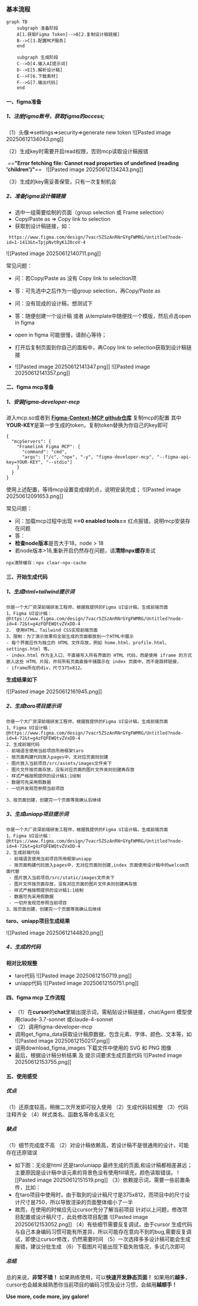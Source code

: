 
### 基本流程
```mermaid
graph TB
    subgraph 准备阶段
    A[1.获取Figma Token]-->B[2.复制设计稿链接]
    B-->C[3.配置MCP服务]
    end
    
    subgraph 生成阶段
    C-->D[4.输入AI提示词]
    D-->E[5.解析设计稿]
    E-->F[6.下载素材]
    F-->G[7.输出代码]
    end
```
#### 一、figma准备
##### 1、注册figma账号，获取figma的access;

  （1）头像=>settings=>security=>generate new token
  ![[Pasted image 20250612134043.png]]
 
 （2）生成key时需要开启read权限，否则mcp读取设计稿报错
 
  ==**"Error fetching file: Cannot read properties of undefined (reading 'children')"**==
  
  ![[Pasted image 20250612134243.png]]
  
  （3）生成的key需妥善保管，只有一次复制机会
  
##### 2、准备figma设计稿链接
- 选中一组需要绘制的页面（group selection 或 Frame selection）
- Copy/Paste as => Copy link to selection
- 获取到设计稿链接，如：
```
 https://www.figma.com/design/7vacr5ZSzAnRNrGYgFWMRG/Untitled?node-id=1-1413&t=TpjpNvtRyK1Z0coV-4
```

![[Pasted image 20250612140711.png]]

常见问题：
- 问：若Copy/Paste as 没有 Copy link to selection项
- 答：可先选中之后作为一组group selection，再Copy/Paste as

- 问：没有现成的设计稿，想测试下
- 答：随便创建一个设计稿 或者 从template中随便找一个模版，然后点击open in figma
-  open in figma 可能很慢，请耐心等待；
- 打开后复制页面到你自己的面板中，再Copy link to selection获取到设计稿链接
- ![[Pasted image 20250612141347.png]]
![[Pasted image 20250612141357.png]]


#### 二、figma mcp准备
##### 1、安装figma-developer-mcp
进入mcp.so或者到 **[Figma-Context-MCP github仓库](https://github.com/GLips/Figma-Context-MCP)** 复制mcp的配置
其中**YOUR-KEY**是第一步生成的token，复制token替换为你自己的key即可

```
{
  "mcpServers": {
    "Framelink Figma MCP": {
      "command": "cmd",
      "args": ["/c", "npx", "-y", "figma-developer-mcp", "--figma-api-key=YOUR-KEY", "--stdio"]
    }
  }
}
```

使用上述配置，等待mcp设置变成绿的点，说明安装完成；
![[Pasted image 20250612091653.png]]

常见问题：
- 问：加载mcp过程中出现 **==0 enabled tools==** 红点报错，说明mcp安装存在问题
- 答：
- **检查node版本**是否大于18，node > 18
- 若node版本>18,重新开启仍然存在问题，请**清除npx缓存**重试
```
npx清除缓存：npx clear-npx-cache
```

#### 三、开始生成代码

##### 1、生成html+tailwind提示词
```
你是一个大厂资深前端研发工程师，根据我提供的Figma UI设计稿，生成前端页面 
1、Figma UI设计稿：@https://www.figma.com/design/7vacr5ZSzAnRNrGYgFWMRG/Untitled?node-id=4-72&t=g4zFQFEWQtvZVxDD-4 
2、 使用HTML、Tailwind CSS实现前端页面 
3、限制：为了演示效果将全部生成的页面都放到一个HTML中展示
- 每个界面应作为独立的 HTML 文件存放，例如 home.html、profile.html、settings.html 等。
- index.html 作为主入口，不直接写入所有界面的 HTML 代码，而是使用 iframe 的方式嵌入这些 HTML 片段，并将所有页面直接平铺展示在 index 页面中，而不是跳转链接，
- iframe所在的div，尺寸375x812。

```
**生成结果如下**

![[Pasted image 20250612161945.png]]

##### 2、生成taro项目提示词
```
你是一个大厂资深前端研发工程师，根据我提供的Figma UI设计稿，生成前端页面 
1、Figma UI设计稿：@https://www.figma.com/design/7vacr5ZSzAnRNrGYgFWMRG/Untitled?node-id=4-72&t=g4zFQFEWQtvZVxDD-4 
2、生成前端代码
- 前端语言使用当前项目所用框架taro
- 按页面构建代码放入pages中，无对应页面则创建
- 图片放入当前项目/src/assets/images文件夹下
- 图片文件按页面存放，没有对应页面的图片文件夹则创建再存放
- 样式严格按照提供的设计稿1:1绘制
- 数据可先采用假数据
- 一切开发规范参照当前项目

3、按页面创建，创建完一个页面等我确认后继续

```
##### 3、生成uniapp项目提示词
```
你是一个大厂资深前端研发工程师，根据我提供的Figma UI设计稿，生成前端页面 
1、Figma UI设计稿：@https://www.figma.com/design/7vacr5ZSzAnRNrGYgFWMRG/Untitled?node-id=4-72&t=g4zFQFEWQtvZVxDD-4 
2、生成前端代码 
 - 前端语言使用当前项目所用框架uniapp 
 - 按页面构建代码放入pages中，无对应页面则创建,index 页面使用设计稿中的welcom页面代替 
 - 图片放入当前项目/src/static/images文件夹下 
 - 图片文件按页面存放，没有对应页面的图片文件夹则创建再存放 
 - 样式严格按照提供的设计稿1:1绘制 
 - 数据可先采用假数据 
 - 一切开发规范参照当前项目 
3、按页面创建，创建完一个页面等我确认后继续
```
**taro、uniapp项目生成结果**

![[Pasted image 20250612144820.png]]
##### 4、生成的代码

**相对比较规整**

- taro代码
![[Pasted image 20250612150719.png]]
- uniapp代码
![[Pasted image 20250612150751.png]]

#### 四、figma mcp 工作流程

- （1）在**cursor**的**chat**里输出提示词，需粘贴设计稿链接，chat/Agent 模型使用claude-3.7-sonnet 或claude-4-sonnet 
- （2）调用figma-developer-mcp
-  调用get_figma_data获取设计稿原数据，包含元素、字体、颜色、文本等，如
![[Pasted image 20250612150217.png]]
- 调用download_figma_images 下载文件中使用的 SVG 和 PNG 图像
- 最后，根据设计稿分析结果 及 提示词要求生成页面代码
![[Pasted image 20250612153755.png]]
#### 五、使用感受

##### 优点

（1）还原度较高，稍微二次开发即可投入使用
（2）生成代码较规整
（3）代码注释齐全
（4）样式类名、函数名等命名语义化

##### 缺点

（1）细节完成度不高
（2）对设计稿依赖高，若设计稿不是很通用的设计，可能存在还原错误
- 如下图：无论是html 还是taro\uniapp 最终生成的页面,和设计稿都相差甚远；主要原因是设计稿中该元素的背景色没有使用fill填充，颜色读取错误。
 ![[Pasted image 20250612151519.png]]
（3）依赖提示词，需要一些前置条件，比如：
- 在taro项目中使用时，由于取到的设计稿尺寸是375x812，而项目中的尺寸设计尺寸是750，所以导致渲染的页面整体缩小了一半
- 故而，在使用的时候应先让cursor充分了解当前项目
  针对以上问题，修改项目配置或设计稿尺寸，此处修改项目配置
![[Pasted image 20250612153052.png]]
（4）有些细节需要反复调试，由于cursor 生成代码与自己本身编码习惯可能有所差异，所以可能存在意向不到的bug,需要反复调试，即使让cursor修改，仍然需要时间
（5）一次选择多多设计稿可能会生成报错，建议分批生成
（6）下载图片可能出现下载失败情况，多试几次即可

##### 总结

总的来说，**非常不错！**
如果熟练使用，可以**快速开发静态页面！**
如果用的**越多**，cursor也会越来越熟悉你当前项目的编码习惯及设计习惯，会越用**越顺手！**

**Use more, code more, joy galore!**
